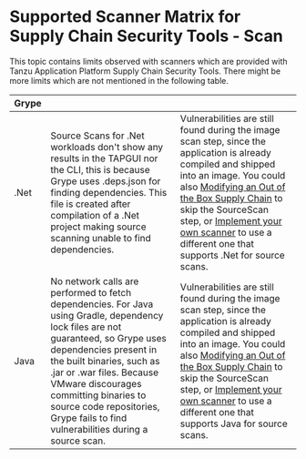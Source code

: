 # Supported Scanner Matrix for Supply Chain Security Tools - Scan

This topic contains limits observed with scanners which are provided with Tanzu
Application Platform Supply Chain Security Tools. There might be more limits
which are not mentioned in the following table.

| Grype |  | |
|--------|-----------|---|
|  .Net | Source Scans for .Net workloads don't show any results in the TAPGUI nor the CLI, this is because Grype uses .deps.json for finding dependencies. This file is created after compilation of a .Net project making source scanning unable to find dependencies. | Vulnerabilities are still found during the image scan step, since the application is already compiled and shipped into an image. You could also [Modifying an Out of the Box Supply Chain](../scc/authoring-supply-chains.hbs.md#modify-sc) to skip the SourceScan step, or [Implement your own scanner](create-scan-template.hbs.md) to use a different one that supports .Net for source scans. |
| Java | No network calls are performed to fetch dependencies. For Java using Gradle, dependency lock files are not guaranteed, so Grype uses dependencies present in the built binaries, such as .jar or .war files. Because VMware discourages committing binaries to source code repositories, Grype fails to find vulnerabilities during a source scan. | Vulnerabilities are still found during the image scan step, since the application is already compiled and shipped into an image. You could also [Modifying an Out of the Box Supply Chain](../scc/authoring-supply-chains.hbs.md#modify-sc) to skip the SourceScan step, or [Implement your own scanner](create-scan-template.hbs.md) to use a different one that supports Java for source scans. |
